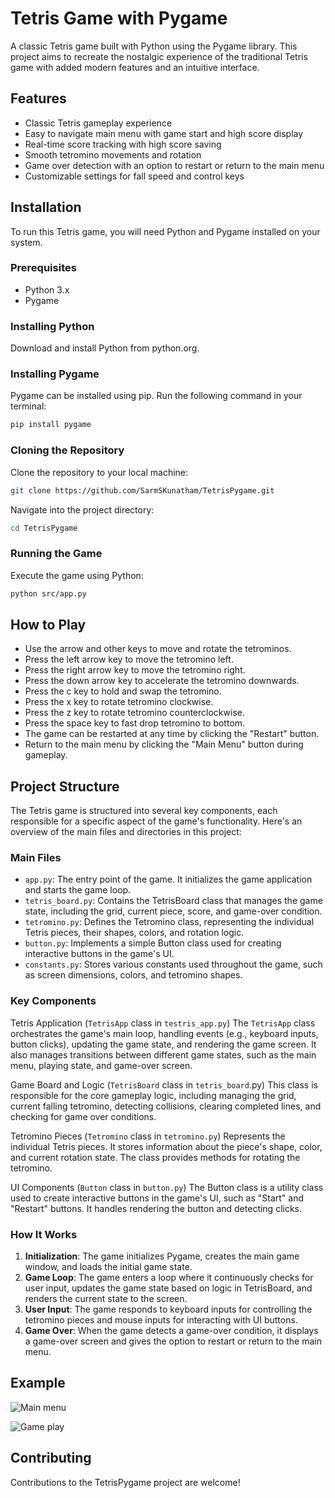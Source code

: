 # Tetris Game with Pygame

A classic Tetris game built with Python using the Pygame library. This project aims to recreate the nostalgic experience of the traditional Tetris game with added modern features and an intuitive interface.

## Features
- Classic Tetris gameplay experience
- Easy to navigate main menu with game start and high score display
- Real-time score tracking with high score saving
- Smooth tetromino movements and rotation
- Game over detection with an option to restart or return to the main menu
- Customizable settings for fall speed and control keys

## Installation
To run this Tetris game, you will need Python and Pygame installed on your system.

### Prerequisites
- Python 3.x
- Pygame

### Installing Python
Download and install Python from python.org.

### Installing Pygame
Pygame can be installed using pip. Run the following command in your terminal:

```bash
pip install pygame
```

### Cloning the Repository
Clone the repository to your local machine:

```bash
git clone https://github.com/SarmSKunatham/TetrisPygame.git
```
Navigate into the project directory:

```bash
cd TetrisPygame
```

### Running the Game
Execute the game using Python:

```bash
python src/app.py
```

## How to Play
- Use the arrow and other keys to move and rotate the tetrominos.
- Press the left arrow key to move the tetromino left.
- Press the right arrow key to move the tetromino right.
- Press the down arrow key to accelerate the tetromino downwards.
- Press the c key to hold and swap the tetromino.
- Press the x key to rotate tetromino clockwise.
- Press the z key to rotate tetromino counterclockwise.
- Press the space key to fast drop tetromino to bottom.
- The game can be restarted at any time by clicking the "Restart" button.
- Return to the main menu by clicking the "Main Menu" button during gameplay.

## Project Structure
The Tetris game is structured into several key components, each responsible for a specific aspect of the game's functionality. Here's an overview of the main files and directories in this project:

### Main Files
- `app.py`: The entry point of the game. It initializes the game application and starts the game loop.
- `tetris_board.py`: Contains the TetrisBoard class that manages the game state, including the grid, current piece, score, and game-over condition.
- `tetromino.py`: Defines the Tetromino class, representing the individual Tetris pieces, their shapes, colors, and rotation logic.
- `button.py`: Implements a simple Button class used for creating interactive buttons in the game's UI.
- `constants.py`: Stores various constants used throughout the game, such as screen dimensions, colors, and tetromino shapes.

### Key Components
Tetris Application (`TetrisApp` class in `testris_app.py`)
The `TetrisApp` class orchestrates the game's main loop, handling events (e.g., keyboard inputs, button clicks), updating the game state, and rendering the game screen. It also manages transitions between different game states, such as the main menu, playing state, and game-over screen.

Game Board and Logic (`TetrisBoard` class in `tetris_board`.py)
This class is responsible for the core gameplay logic, including managing the grid, current falling tetromino, detecting collisions, clearing completed lines, and checking for game over conditions.

Tetromino Pieces (`Tetromino` class in `tetromino.py`)
Represents the individual Tetris pieces. It stores information about the piece's shape, color, and current rotation state. The class provides methods for rotating the tetromino.

UI Components (`Button` class in `button.py`)
The Button class is a utility class used to create interactive buttons in the game's UI, such as "Start" and "Restart" buttons. It handles rendering the button and detecting clicks.

### How It Works
1. **Initialization**: The game initializes Pygame, creates the main game window, and loads the initial game state.
2. **Game Loop**: The game enters a loop where it continuously checks for user input, updates the game state based on logic in TetrisBoard, and renders the current state to the screen.
3. **User Input**: The game responds to keyboard inputs for controlling the tetromino pieces and mouse inputs for interacting with UI buttons.
4. **Game Over**: When the game detects a game-over condition, it displays a game-over screen and gives the option to restart or return to the main menu.

## Example
![Main menu](assets/main_menu.png)

![Game play](assets/gameplay.png)

## Contributing
Contributions to the TetrisPygame project are welcome! 